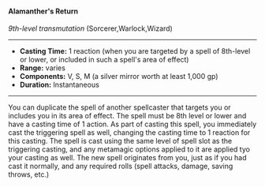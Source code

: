 #### Alamanther's Return
*9th-level transmutation* (Sorcerer,Warlock,Wizard)
___
- **Casting Time:** 1 reaction (when you are targeted by a spell of 8th-level or lower, or included in such a spell's area of effect)
- **Range:** varies
- **Components:** V, S, M (a silver mirror worth at least 1,000 gp)
- **Duration:** Instantaneous
---
You can duplicate the spell of another spellcaster
that targets you or includes you in its area of effect.
The spell must be 8th level or lower and have a
casting time of 1 action. As part of casting this spell,
you immediately cast the triggering spell as well,
changing the casting time to 1 reaction for this
casting. The spell is cast using the same level of
spell slot as the triggering casting, and any
metamagic options applied to it are applied tyo your
casting as well. The new spell originates from you,
just as if you had cast it normally, and any required
rolls (spell attacks, damage, saving throws, etc.)
